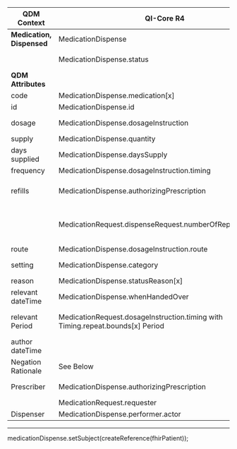 <table class="grid">
  <thead>
    <tr>
      <th><strong>QDM Context</strong></th>
      <th><strong>QI-Core R4</strong></th>
      <th><strong>Comments</strong></th>
      <th><strong>Conversion</strong></th>
    </tr>
  </thead>
  <tbody>
    <tr>
      <td><strong>Medication, Dispensed</strong></td>
      <td>MedicationDispense</td>
      <td>&nbsp;</td>
      <td>QDM::MedicationDispensed</td>
    </tr>
    <tr>
      <td>&nbsp;</td>
      <td>MedicationDispense.status</td>
      <td>Constrain MedicationDispense.status to active, completed, on-hold</td>
      <td>Set to "unknown" unless element has negation</td>
    </tr>
    <tr>
      <td><strong>QDM Attributes</strong></td>
      <td>&nbsp;</td>
      <td>&nbsp;</td>
    </tr>
    <tr>
      <td>code</td>
      <td>MedicationDispense.medication[x]</td>
      <td>&nbsp;</td>
      <td>qdmDataElement.getDataElementCodes()</td>
    </tr>
    <tr>
      <td>id</td>
      <td>MedicationDispense.id</td>
      <td>&nbsp;</td>
      <td>qdmDataElement.get_id() </td>
    </tr>
    <tr>
      <td>dosage</td>
      <td>MedicationDispense.dosageInstruction</td>
      <td>ordered, calculated</td>
      <td>qdmDataElement.getDosage() is a QdmQuantity converted to  dosageDoseAndRateComponent.setDose(convertQuantity(qdmDataElement.getDosage())) </td>
    </tr>
    <tr>
      <td>supply</td>
      <td>MedicationDispense.quantity</td>
      <td>&nbsp;</td>
      <td>No Data in for element for qdmDataElement.getSupply()</td>
    </tr>
    <tr>
      <td>days supplied</td>
      <td>MedicationDispense.daysSupply</td>
      <td>&nbsp;</td>
      <td>qdmDataElement.getDaysSupplied()</td>
    </tr>
    <tr>
      <td>frequency</td>
      <td>MedicationDispense.dosageInstruction.timing</td>
      <td>See dosageInstruction</td>
      <td>qdmDataElement.getFrequency()</td>
    </tr>
    <tr>
      <td>refills</td>
      <td>MedicationDispense.authorizingPrescription</td>
      <td>Reference authorizing prescription MedicationRequest which contains Medication.Request.dispsenseRequest.numberOfRepeatsAllowed</td>
      <td> (int) qdmDataElement.getRefills() No data for element </td>
    </tr>
    <tr>
      <td>&nbsp;</td>
      <td>MedicationRequest.dispenseRequest.numberOfRepeatsAllowed</td>
      <td>Timing schedule (e.g., every 8 hours).MedicationDispense.authorizingPrescription provides reference to the applicable MedicationRequest for this information.</td>
    </tr>
    <tr>
      <td>route</td>
      <td>MedicationDispense.dosageInstruction.route</td>
      <td>See dosageInstruction</td>
      <td>qdmDataElement.getRoute()</td>
    </tr>
    <tr>
      <td>setting</td>
      <td>MedicationDispense.category</td>
      <td>Inpatient, Outpatient, Community, Discharge</td>
       <td>No Data in for element for qdmDataElement.getSetting() & and not present in qdm-modelinfo  </td>
    </tr>
    <tr>
      <td>reason</td>
      <td>MedicationDispense.statusReason[x]</td>
      <td>The reason for ordering or not ordering the medication</td>
    </tr>
    <tr>
      <td>relevant dateTime</td>
      <td>MedicationDispense.whenHandedOver</td>
      <td>When provided to patient or representative</td>
      <td>qdmDataElement.getRelevantDatetime()</td>
    </tr>
    <tr>
      <td>relevant Period</td>
      <td>MedicationRequest.dosageInstruction.timing with Timing.repeat.bounds[x] Period</td>
      <td>The anticipated time from starting to stopping an ordered or dispensed medication can also be computed in an expression and derived from the duration attribute</td>
    </tr>
    <tr>
      <td>author dateTime</td>
      <td>&nbsp;</td>
      <td>&nbsp;</td>
      <td>Ignored qdmDataElement.getAuthorDatetime()</td>
    </tr>
    <tr>
      <td>Negation Rationale</td>
      <td>See Below</td>
      <td>&nbsp;</td>
    </tr>
    <tr>
      <td>Prescriber</td>
      <td>MedicationDispense.authorizingPrescription</td>
      <td>Reference authorizing prescription (MedicationRequest) which contains Medication.Request.requester</td>
      <td>No Data in for element for qdmDataElement.getPrescriber()  </td>
    </tr>
    <tr>
      <td>&nbsp;</td>
      <td>MedicationRequest.requester</td>
      <td>&nbsp;</td>
    </tr>
    <tr>
      <td>Dispenser</td>
      <td>MedicationDispense.performer.actor</td>
      <td>&nbsp;</td>
       <td>No data for dmDataElement.getDispenser() </td>
    </tr>
  </tbody>
</table>

----

medicationDispense.setSubject(createReference(fhirPatient));
